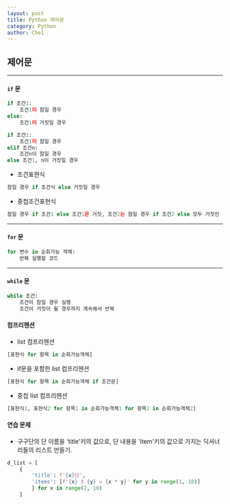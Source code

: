 ```yaml
---
layout: post
title: Python 제어문
category: Python
author: Che1
---
```




## 제어문
- - -

#### `if` 문
```python
if 조건1:
    조건1이 참일 경우
else:
    조건1이 거짓일 경우
```
```python
if 조건1:
    조건1이 참일 경우
elif 조건n:
    조건n이 참일 경우
else 조건1, n이 거짓일 경우
```

- 조건표현식

```python
참일 경우 if 조건식 else 거짓일 경우
```

- 중첩조건표현식

```python
참일 경우 if 조건1 else 조건1은 거짓, 조건2는 참일 경우 if 조건2 else 모두 거짓인 경우
```

- - -

#### `for` 문

```python
for 변수 in 순회가능 객체:
    반복 실행할 코드
```

- - -

#### `while` 문

```python
while 조건:
    조건이 참일 경우 실행
    조건이 거짓이 될 경우까지 계속해서 반복
```

#### 컴프리헨션

- list 컴프리헨션

```python
[표현식 for 항목 in 순회가능객체]
```

- if문을 포함한 list 컴프리헨션

```python
[표현식 for 항목 in 순회가능객체 if 조건문]
```

- 중첩 list 컴프리헨션

```python
[표현식1, 표현식2 for 항목1 in 순회가능객체1 for 항목2 in 순회가능객체2]
```

#### 연습 문제
- 구구단의 단 이름을 'title'키의 값으로, 단 내용을 'item'키의 값으로 가지는 딕셔너리들의 리스트 만들기.

```python
d_list = [
    {
        'title': f'{x}단', 
        'items': [f'{x} X {y} = {x * y}' for y in range(1, 10)]
        } for x in range(2, 10)
    ]
```